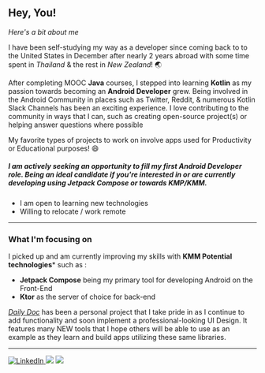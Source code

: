 ## Hey, You!
*Here's a bit about me*

I have been self-studying my way as a developer since coming back to to the United States in December after nearly 2 years abroad with some time spent in *Thailand* & the rest in *New Zealand*! :earth_asia:

After completing MOOC **Java** courses, I stepped into learning **Kotlin** as my passion towards becoming an **Android Developer** grew. Being involved in the Android Community in places such as Twitter, Reddit, & numerous Kotlin Slack Channels has been an exciting experience. I love contributing to the community in ways that I can, such as creating open-source project(s) or helping answer questions where possible 

My favorite types of projects to work on involve apps used for Productivity or Educational purposes! :smile:

##### I am actively seeking an opportunity to fill my first Android Developer role. Being an ideal candidate if you're interested in or are currently developing using Jetpack Compose or towards *KMP/KMM*.
-  I am open to learning new technologies
-  Willing to relocate / work remote

---

### What I'm focusing on
 I picked up and am currently improving my skills with  **KMM Potential technologies*** such as :
 - **Jetpack Compose** being my primary tool for developing Android on the Front-End 
 - **Ktor** as the server of choice for back-end


 *[Daily Doc](https://github.com/B-Lidberg/DailyDoc)* has been a personal project that I take pride in as I continue to add functionality and soon implement a professional-looking UI Design. It features many NEW tools that I hope others will be able to use as an example as they learn and build apps utilizing these same libraries.
 
---

<p>

<a href="https://www.linkedin.com/in/bryan-lidberg-84b24a208/"><img src="https://img.shields.io/badge/LinkedIn--_.svg?style=social&logo=linkedin" alt="LinkedIn"> <a href="https://kotlinlang.org/"><img src="https://img.shields.io/badge/Kotlin-Expert-_.svg?logo=kotlin"></a> <a href="https://developer.android.com/"><img src="https://img.shields.io/badge/Android-Enthusiast-_.svg?logo=Android"></a>
</p>

